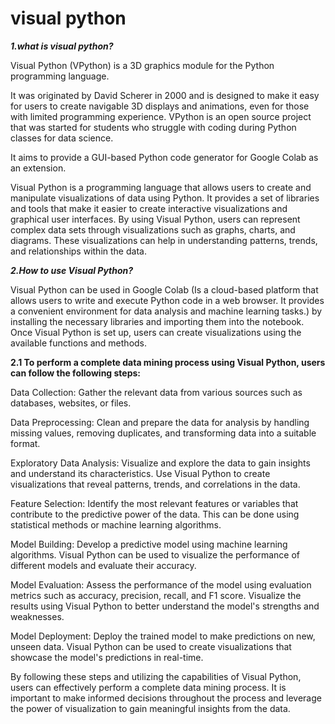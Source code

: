 # visual python


***1.what is visual python?***


Visual Python (VPython) is a 3D graphics module for the Python programming language. 

It was originated by David Scherer in 2000 and is designed to make it easy for users to create navigable 3D displays and animations, even for those with limited programming experience. VPython is an open source project that was started for students who struggle with coding during Python classes for data science. 

It aims to provide a GUI-based Python code generator for Google Colab as an extension.


Visual Python is a programming language that allows users to create and manipulate visualizations of data using Python. It provides a set of libraries and tools that make it easier to create interactive visualizations and graphical user interfaces. By using Visual Python, users can represent complex data sets through visualizations such as graphs, charts, and diagrams. These visualizations can help in understanding patterns, trends, and relationships within the data.

***2.How to use Visual Python?***


Visual Python can be used in Google Colab (Is a cloud-based platform that allows users to write and execute Python code in a web browser. It provides a convenient environment for data analysis and machine learning tasks.) by installing the necessary libraries and importing them into the notebook. Once Visual Python is set up, users can create visualizations using the available functions and methods.


**2.1 To perform a complete data mining process using Visual Python, users can follow the following steps:**


Data Collection: Gather the relevant data from various sources such as databases, websites, or files.

Data Preprocessing: Clean and prepare the data for analysis by handling missing values, removing duplicates, and transforming data into a suitable format.

Exploratory Data Analysis: Visualize and explore the data to gain insights and understand its characteristics. Use Visual Python to create visualizations that reveal patterns, trends, and correlations in the data.

Feature Selection: Identify the most relevant features or variables that contribute to the predictive power of the data. This can be done using statistical methods or machine learning algorithms.

Model Building: Develop a predictive model using machine learning algorithms. Visual Python can be used to visualize the performance of different models and evaluate their accuracy.

Model Evaluation: Assess the performance of the model using evaluation metrics such as accuracy, precision, recall, and F1 score. Visualize the results using Visual Python to better understand the model's strengths and weaknesses.

Model Deployment: Deploy the trained model to make predictions on new, unseen data. Visual Python can be used to create visualizations that showcase the model's predictions in real-time.

By following these steps and utilizing the capabilities of Visual Python, users can effectively perform a complete data mining process. It is important to make informed decisions throughout the process and leverage the power of visualization to gain meaningful insights from the data.

